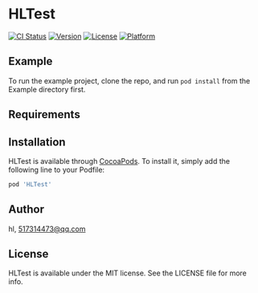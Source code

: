 # HLTest

[![CI Status](https://img.shields.io/travis/hl/HLTest.svg?style=flat)](https://travis-ci.org/hl/HLTest)
[![Version](https://img.shields.io/cocoapods/v/HLTest.svg?style=flat)](https://cocoapods.org/pods/HLTest)
[![License](https://img.shields.io/cocoapods/l/HLTest.svg?style=flat)](https://cocoapods.org/pods/HLTest)
[![Platform](https://img.shields.io/cocoapods/p/HLTest.svg?style=flat)](https://cocoapods.org/pods/HLTest)

## Example

To run the example project, clone the repo, and run `pod install` from the Example directory first.

## Requirements

## Installation

HLTest is available through [CocoaPods](https://cocoapods.org). To install
it, simply add the following line to your Podfile:

```ruby
pod 'HLTest'
```

## Author

hl, 517314473@qq.com

## License

HLTest is available under the MIT license. See the LICENSE file for more info.
